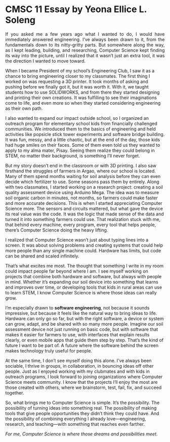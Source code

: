 # CMSC 11 Essay by Yeona Ellice L. Soleng  

<p style="text-align: justify;">
If you asked me a few years ago what I wanted to do, I would have immediately answered engineering. I’ve always been drawn to it, from the fundamentals down to its nitty-gritty parts. But somewhere along the way, as I kept leading, building, and researching, Computer Science kept finding its way into the picture, until I realized that it wasn’t just an extra tool, it was the direction I wanted to move toward. 
</p>

<p>When I became President of my school’s Engineering Club, I saw it as a chance to bring engineering closer to my classmates. The first thing I worked on was requesting a 3D printer. It took months of asking and pushing before we finally got it, but it was worth it. With it, we taught students how to use SOLIDWORKS, and from there they started designing and printing their own creations. It was fulfilling to see their imaginations come to life, and even more so when they started considering engineering as their own path.  
</p>

I also wanted to expand our impact outside school, so I organized an outreach program for elementary school kids from financially challenged communities. We introduced them to the basics of engineering and held activities like popsicle stick tower experiments and software bridge building. It was fun, messy, and a little chaotic, but at the end of the day, those kids had huge smiles on their faces. Some of them even told us they wanted to apply to my alma mater, Pisay. Seeing them realize they could belong in STEM, no matter their background, is something I’ll never forget.  

But my story doesn’t end in the classroom or with 3D printing. I also saw firsthand the struggles of farmers in Argao, where our school is located. Many of them spend months waiting for soil analysis before they can even decide which fertilizer to use. Some seasons pass them by entirely. Along with two classmates, I started working on a research project: creating a soil quality assessment device using Arduino Mega. The idea was to measure soil organic carbon in minutes, not months, so farmers could make faster and more accurate decisions.
This is when I started appreciating Computer Science more. The sensors and circuits mattered, but what gave the device its real value was the code. It was the logic that made sense of the data and turned it into something farmers could use. That realization stuck with me, that behind every machine, every program, every tool that helps people, there’s Computer Science doing the heavy lifting.  

I realized that Computer Science wasn’t just about typing lines into a screen. It was about solving problems and creating systems that could help more people than any single machine could. Hardware has limits, but code can be shared and scaled infinitely.  

That’s what excites me most. The thought that something I write in my room could impact people far beyond where I am. I see myself working on projects that combine both hardware and software, but always with people in mind. Whether it’s expanding our soil device into something that learns and improves over time, or developing tools that kids in rural areas can use to learn STEM, I know Computer Science is where those ideas can really grow.  

I’m especially drawn to **software engineering**, not because it sounds impressive, but because it feels like the natural way to bring ideas to life. Hardware can only go so far, but with the right software, a device or system can grow, adapt, and be shared with so many more people. Imagine our soil assessment device not just running on basic code, but with software that makes it easier for farmers to use, with interfaces that explain results clearly, or even mobile apps that guide them step by step. That’s the kind of future I want to be part of. A future where the software behind the screen makes technology truly useful for people.  

At the same time, I don’t see myself doing this alone. I’ve always been sociable, I thrive in groups, in collaboration, in bouncing ideas off other people. Just as I enjoyed working with my clubmates and with kids in outreach programs, I look forward to joining organizations where Computer Science meets community. I know that the projects I’ll enjoy the most are those created with others, where we brainstorm, test, fail, fix, and succeed together.  

So, what brings me to Computer Science is simple. It’s the possibility. The possibility of turning ideas into something real. The possibility of making tools that give people opportunities they didn’t think they could have. And the possibility of combining everything I already love—engineering, research, and teaching—with something that reaches even farther.  

*For me, Computer Science is where those dreams and possibilities meet.*


